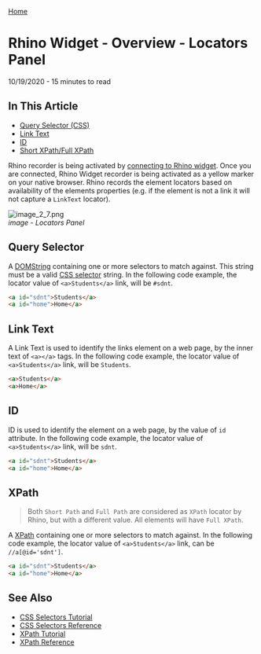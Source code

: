 [Home](../Home.md 'Home') 

# Rhino Widget - Overview - Locators Panel
10/19/2020 - 15 minutes to read

## In This Article
* [Query Selector (CSS)](#query-selector)
* [Link Text](#link-text)
* [ID](#id)
* [Short XPath/Full XPath](#xpath)

Rhino recorder is being activated by [connecting to Rhino widget](./ConnectWidget.md 'ConnectWidget'). Once you are connected, Rhino Widget
recorder is being activated as a yellow marker on your native browser. Rhino records the element locators based on availability of the elements properties (e.g. if the element is not a link it will not capture a ```LinkText``` locator).

![image_2_7.png](../../images/image_2_7.png)  
_image - Locators Panel_

## Query Selector
A [DOMString](https://developer.mozilla.org/en-US/docs/Web/API/DOMString) containing one or more selectors to match against. This string must be a valid [CSS selector](https://developer.mozilla.org/en-US/docs/Web/CSS/CSS_Selectors) string.  In the following code example, the locator value of ```<a>Students</a>``` link, will be ```#sdnt```.

```html
<a id="sdnt">Students</a>
<a id="home">Home</a>
```  

## Link Text
A Link Text is used to identify the links element on a web page, by the inner text of ```<a></a>``` tags. In the following code example, the locator value of ```<a>Students</a>``` link, will be ```Students```.

```html
<a>Students</a>
<a>Home</a>
```  

## ID
ID is used to identify the element on a web page, by the value of ```id``` attribute. In the following code example, the locator value of ```<a>Students</a>``` link, will be ```sdnt```.

```html
<a id="sdnt">Students</a>
<a id="home">Home</a>
```  

## XPath
> Both ```Short Path``` and ```Full Path``` are considered as ```XPath``` locator by Rhino, but with a different value. All elements will have ```Full XPath```.  

A [XPath](https://developer.mozilla.org/en-US/docs/Web/XPath) containing one or more selectors to match against. In the following code example, the locator value of ```<a>Students</a>``` link, can be ```//a[@id='sdnt']```.  

```html
<a id="sdnt">Students</a>
<a id="home">Home</a>
```

## See Also
* [CSS Selectors Tutorial](https://www.w3schools.com/css/css_syntax.asp)  
* [CSS Selectors Reference](https://www.w3schools.com/cssref/css_selectors.asp)
* [XPath Tutorial](https://www.w3schools.com/xml/xpath_intro.asp)  
* [XPath Reference](https://www.w3schools.com/xml/xpath_syntax.asp)